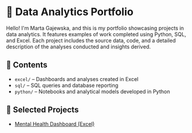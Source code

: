# 🎯 Data Analytics Portfolio

Hello! I'm Marta Gajewska, and this is my portfolio showcasing projects in data analytics. It features examples of work completed using Python, SQL, and Excel. Each project includes the source data, code, and a detailed description of the analyses conducted and insights derived.

## 📁 Contents

- `excel/` – Dashboards and analyses created in Excel
- `sql/` – SQL queries and database reporting
- `python/` – Notebooks and analytical models developed in Python

## 🔗 Selected Projects

- [Mental Health Dashboard (Excel)](excel/mental-health-dashboard/)
